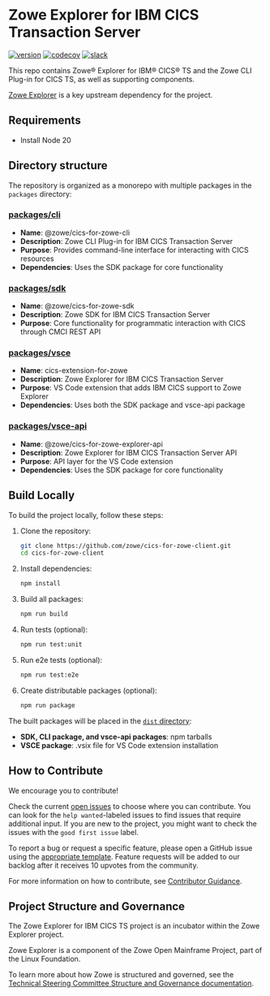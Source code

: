 # Zowe Explorer for IBM CICS Transaction Server

[![version](https://img.shields.io/visual-studio-marketplace/v/Zowe.cics-extension-for-zowe.svg)](https://img.shields.io/visual-studio-marketplace/v/Zowe.cics-extension-for-zowe.svg)
[![codecov](https://codecov.io/gh/zowe/cics-for-zowe-client/branch/main/graph/badge.svg)](https://codecov.io/gh/zowe/cics-for-zowe-client/branch/main/graph/badge.svg)
[![slack](https://img.shields.io/badge/chat-on%20Slack-blue)](https://slack.openmainframeproject.org/)

This repo contains Zowe&reg; Explorer for IBM&reg; CICS&reg; TS and the Zowe CLI Plug-in for CICS TS, as well as supporting components.

[Zowe Explorer](https://github.com/zowe/zowe-explorer-vscode) is a key upstream dependency for the project.

## Requirements

- Install Node 20

## Directory structure

The repository is organized as a monorepo with multiple packages in the `packages` directory:

### [packages/cli](packages/cli/README.md)

- **Name**: @zowe/cics-for-zowe-cli
- **Description**: Zowe CLI Plug-in for IBM CICS Transaction Server
- **Purpose**: Provides command-line interface for interacting with CICS resources
- **Dependencies**: Uses the SDK package for core functionality

### [packages/sdk](packages/sdk/README.md)

- **Name**: @zowe/cics-for-zowe-sdk
- **Description**: Zowe SDK for IBM CICS Transaction Server
- **Purpose**: Core functionality for programmatic interaction with CICS through CMCI REST API

### [packages/vsce](packages/vsce/README.md)

- **Name**: cics-extension-for-zowe
- **Description**: Zowe Explorer for IBM CICS Transaction Server
- **Purpose**: VS Code extension that adds IBM CICS support to Zowe Explorer
- **Dependencies**: Uses both the SDK package and vsce-api package

### [packages/vsce-api](packages/vsce-api/README.md)

- **Name**: @zowe/cics-for-zowe-explorer-api
- **Description**: Zowe Explorer for IBM CICS Transaction Server API
- **Purpose**: API layer for the VS Code extension
- **Dependencies**: Uses the SDK package for core functionality

## Build Locally

To build the project locally, follow these steps:

1. Clone the repository:

   ```bash
   git clone https://github.com/zowe/cics-for-zowe-client.git
   cd cics-for-zowe-client
   ```

2. Install dependencies:

   ```bash
   npm install
   ```

3. Build all packages:

   ```bash
   npm run build
   ```

4. Run tests (optional):

   ```bash
   npm run test:unit
   ```

5. Run e2e tests (optional):

   ```bash
   npm run test:e2e
   ```

6. Create distributable packages (optional):
   ```bash
   npm run package
   ```

The built packages will be placed in the [`dist` directory](dist):

- **SDK, CLI package, and vsce-api packages**: npm tarballs
- **VSCE package**: .vsix file for VS Code extension installation

## How to Contribute

We encourage you to contribute!

Check the current [open issues](https://github.com/zowe/cics-for-zowe-client/issues) to choose where you can contribute. You can look for the `help wanted`-labeled issues to find issues that require additional input. If you are new to the project, you might want to check the issues with the `good first issue` label.

To report a bug or request a specific feature, please open a GitHub issue using the [appropriate template](https://github.com/zowe/cics-for-zowe-client/issues/new/choose). Feature requests will be added to our backlog after it receives 10 upvotes from the community.

For more information on how to contribute, see [Contributor Guidance](CONTRIBUTING.md).

## Project Structure and Governance

The Zowe Explorer for IBM CICS TS project is an incubator within the Zowe Explorer project.

Zowe Explorer is a component of the Zowe Open Mainframe Project, part of the Linux Foundation.

To learn more about how Zowe is structured and governed, see the [Technical Steering Committee Structure and Governance documentation](https://github.com/zowe/community/blob/master/Technical-Steering-Committee/tsc-governance.md).
